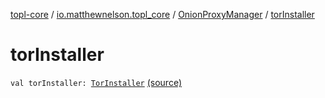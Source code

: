 [topl-core](../../index.md) / [io.matthewnelson.topl_core](../index.md) / [OnionProxyManager](index.md) / [torInstaller](./tor-installer.md)

# torInstaller

`val torInstaller: `[`TorInstaller`](../../io.matthewnelson.topl_core.util/-tor-installer/index.md) [(source)](https://github.com/05nelsonm/TorOnionProxyLibrary-Android/blob/master/topl-core/src/main/java/io/matthewnelson/topl_core/OnionProxyManager.kt#L152)